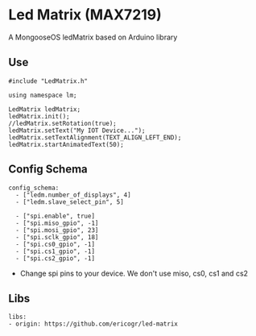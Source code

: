 # Led Matrix (MAX7219)
A MongooseOS ledMatrix based on Arduino library

## Use

```
#include "LedMatrix.h"

using namespace lm;

LedMatrix ledMatrix;
ledMatrix.init();
//ledMatrix.setRotation(true);
ledMatrix.setText("My IOT Device...");
ledMatrix.setTextAlignment(TEXT_ALIGN_LEFT_END);
ledMatrix.startAnimatedText(50);
```

## Config Schema

```
config_schema:
  - ["ledm.number_of_displays", 4]
  - ["ledm.slave_select_pin", 5]

  - ["spi.enable", true]
  - ["spi.miso_gpio", -1]
  - ["spi.mosi_gpio", 23]
  - ["spi.sclk_gpio", 18]
  - ["spi.cs0_gpio", -1]
  - ["spi.cs1_gpio", -1]
  - ["spi.cs2_gpio", -1]
  ```
  * Change spi pins to your device. We don't use miso, cs0, cs1 and cs2

  ## Libs

  ```
  libs:
  - origin: https://github.com/ericogr/led-matrix
  ```

